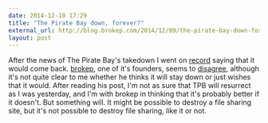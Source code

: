 ```yaml
---
date: 2014-12-10 17:29
title: "The Pirate Bay down, forever?"
external_url: http://blog.brokep.com/2014/12/09/the-pirate-bay-down-forever/
layout: post
---
```


After the news of The Pirate Bay's takedown I went on [record][] saying that it would come back. [brokep][],  one of it's founders, seems to [disagree][], although it's not quite clear to me whether he thinks it will stay down or just wishes that it would. After reading his post, I'm not as sure that TPB will resurrect as I was yesterday, and I'm with brokep in thinking that it's probably better if it doesn't. But something will. It might be possible to destroy a file sharing site, but it's not possible to destroy file sharing, like it or not.


[brokep]: http://en.m.wikipedia.org/wiki/Peter_Sunde
[disagree]: http://blog.brokep.com/2014/12/09/the-pirate-bay-down-forever/
[record]: http://acid.pink/2014-12-09-pirate-bay-down/
